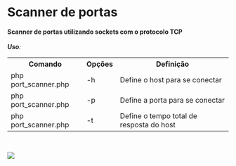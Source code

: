 # Scanner de portas

**Scanner de portas utilizando sockets com o protocolo TCP**
<br>
<br>
_**Uso**:_
<br>
<table>
<tr>
  <th>Comando</th>
  <th>Opções</th>
  <th>Definição</th>
</tr>
<tr>
  <td>php port_scanner.php</td>
  <td>-h</td>
  <td>Define o host para se conectar</td>
</tr>
<tr>
  <td>php port_scanner.php</td>
  <td>-p</td>
  <td>Define a porta para se conectar</td>
</tr>
<tr>
  <td>php port_scanner.php</td>
  <td>-t</td>
  <td>Define o tempo total de resposta do host</td>
</tr>
</table>

<br>

![](https://i.imgur.com/r52ZXpS.png)
